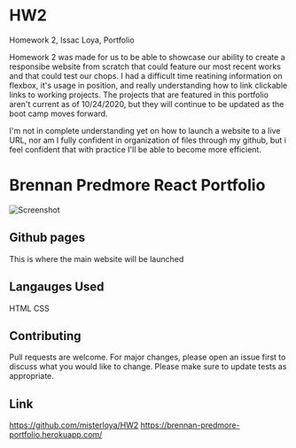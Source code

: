 # HW2
Homework 2, Issac Loya, Portfolio 


Homework 2 was made for us to be able to showcase our ability to create a responsibe website from scratch that could feature our most recent works and that could
test our chops. I had a difficult time reatining information on flexbox, it's usage in position, and really understanding how to link clickable links to working projects. 
The projects that are featured in this portfolio aren't current as of 10/24/2020, but they will continue to be updated as the boot camp moves forward. 

I'm not in complete understanding yet on how to launch a website to a live URL, nor am I fully confident in organization of files through my github, but i feel confident that with 
practice I'll be able to become more efficient. 


# Brennan Predmore React Portfolio
![Screenshot](public/assets/readMeScreenShot.png)
## Github pages 
This is where the main website will be launched 
## Langauges Used
HTML 
CSS
## Contributing
Pull requests are welcome. For major changes, please open an issue first to discuss what you would like to change.
Please make sure to update tests as appropriate.

## Link
https://github.com/misterloya/HW2
https://brennan-predmore-portfolio.herokuapp.com/
